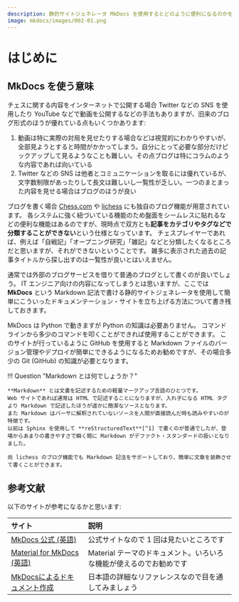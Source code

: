 ```yaml
---
description: 静的サイトジェネレータ MkDocs を使用するとどのように便利になるのかを記載しています。
image: mkdocs/images/002-01.png
---
```


# はじめに

## MkDocs を使う意味

チェスに関する内容をインターネットで公開する場合 Twitter などの SNS を使用したり
YouTube などで動画を公開するなどの手法もありますが、旧来のブログ形式のほうが優れている点もいくつかあります:

1. 動画は特に実際の対局を見せたりする場合などは視覚的にわかりやすいが、全部見ようとすると時間がかかってしまう。自分にとって必要な部分だけピックアップして見るようなことも難しい。その点ブログは特にコラムのような内容であれば向いている
2. Twitter などの SNS は他者とコミュニケーションを取るには優れているが、文字数制限があったりして長文は難しいし一覧性が乏しい。一つのまとまった内容を見せる場合はブログのほうが良い

ブログを書く場合 [Chess.com](https://chess.com/) や [lichess](https://lichess.org/) にも独自のブログ機能が用意されています。
各システムに強く紐づいている機能のため盤面をシームレスに貼れるなどの便利な機能はあるのですが、現時点で双方とも**記事をカテゴリやタグなどで分類することができない**という仕様となっています。
チェスプレイヤーであれば、例えば「自戦記」「オープニング研究」「雑記」などと分類したくなるところだと思いますが、それができないということです。
雑多に表示された過去の記事タイトルから探し出すのは一覧性が良いとはいえません。

通常では外部のブログサービスを借りて普通のブログとして書くのが良いでしょう。
IT エンジニア向けの内容になってしまうとは思いますが、ここでは **MkDocs** という Markdown
記法で書ける静的サイトジェネレータを使用して簡単にこういったドキュメンテーション・サイトを立ち上げる方法について書き残しておきます。

MkDocs は Python で動きますが Python の知識は必要ありません。
コマンドラインから多少のコマンドを叩くことができれば使用することができます。
このサイトが行っているように GitHub を使用すると Markdown ファイルのバージョン管理やデプロイが簡単にできるようになるためお勧めですが、その場合多少の Git (GitHub) の知識が必要となります。

!!! Question "Markdown とは何でしょうか？"

    **Markdown** とは文書を記述するための軽量マークアップ言語のひとつです。
    Web サイトであれば通常は HTML で記述することになりますが、入れ子になる HTML タグより Markdown で記述したほうが遥かに簡潔なソースとなります。
    また Markdown はパーサに解釈されていないソースを人間が直接読んだ時も読みやすいのが特徴です。
    以前は Sphinx を使用して **reStructuredText**[^1] で書くのが普通でしたが、登場からあまりの書きやすさで瞬く間に Markdown がデファクト・スタンダードの扱いとなりました。

    尚 lichess のブログ機能でも Markdown 記法をサポートしており、簡単に文章を装飾させて書くことができます。

## 参考文献

以下のサイトが参考になるかと思います:

|サイト|説明|
|:--|:--|
|[MkDocs 公式 (英語)](https://www.mkdocs.org/)|公式サイトなので 1 回は見たいところです|
|[Material for MkDocs (英語)](https://squidfunk.github.io/mkdocs-material/)|Material テーマのドキュメント。いろいろな機能が使えるのでお勧めです|
|[MkDocsによるドキュメント作成](https://zenn.dev/mebiusbox/articles/81d977a72cee01)|日本語の詳細なリファレンスなので目を通してみましょう|

[^1]: reST とも略されるこの記法は高機能ではありましたが、今となってはかなり複雑でした